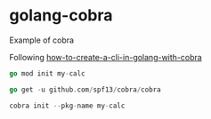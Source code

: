 # golang-cobra
Example of cobra

Following
[how-to-create-a-cli-in-golang-with-cobra](https://towardsdatascience.com/how-to-create-a-cli-in-golang-with-cobra-d729641c7177)

```go
go mod init my-calc
```

```go
go get -u github.com/spf13/cobra/cobra
```

```go
cobra init --pkg-name my-calc
```

